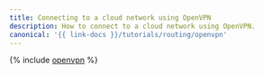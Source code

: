 ```yaml
---
title: Connecting to a cloud network using OpenVPN
description: How to connect to a cloud network using OpenVPN.
canonical: '{{ link-docs }}/tutorials/routing/openvpn'
---
```


{% include [openvpn](../../_tutorials/infrastructure/openvpn.md) %}
